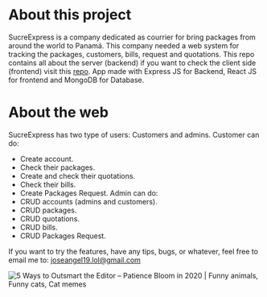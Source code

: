 ﻿# About this project
SucreExpress is a company dedicated as courrier for bring packages from around the world to Panamá. This company needed a web system for tracking the packages, customers, bills, request and quotations. This repo contains all about the server (backend) if you want to check the client side (frontend) visit this [repo](https://github.com/josangelATM/SucreExpress-frontend).
App made with Express JS for Backend, React JS for frontend and MongoDB for Database. 

# About the web

SucreExpress has two type of users: Customers and admins.
Customer can do: 
 - Create account. 
 - Check their packages. 
 - Create and check their quotations. 
 - Check their bills. 
 - Create Packages Request. 
Admin can do: 
 - CRUD accounts (admins and customers).
 - CRUD packages. 
 - CRUD quotations. 
 - CRUD bills. 
 - CRUD Packages Request. 

If you want to try the features, have any tips, bugs, or whatever, feel free to email me to: joseangel19.lol@gmail.com 

![5 Ways to Outsmart the Editor – Patience Bloom in 2020 | Funny animals,  Funny cats, Cat memes](https://i.pinimg.com/originals/e6/29/49/e6294964e26db35f05e41e25e689b19d.gif)


